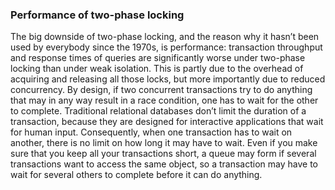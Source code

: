 ### Performance of two-phase locking 
The big downside of two-phase locking, and the reason why it hasn’t been used by everybody since the
1970s, is performance: transaction throughput and response times of queries are significantly worse
under two-phase locking than under weak isolation. This is partly due to the overhead of acquiring and releasing all those locks, but more importantly
due to reduced concurrency. By design, if two concurrent transactions try to do anything that may
in any way result in a race condition, one has to wait for the other to complete. Traditional relational databases don’t limit the duration of a transaction, because they are
designed for interactive applications that wait for human input. Consequently, when one transaction
has to wait on another, there is no limit on how long it may have to wait. Even if you make sure
that you keep all your transactions short, a queue may form if several transactions want to access
the same object, so a transaction may have to wait for several others to complete before it can do
anything.